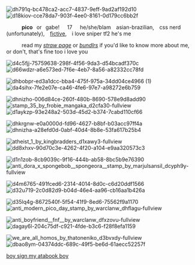 ![dh791q-bc478ca2-acc7-4837-9eff-9ad2af192d10](https://github.com/user-attachments/assets/d11fb751-2898-4750-9430-f154281f1c49)
![d18kiov-cce78da7-903f-4ee0-8161-0d179cc6bb2f](https://github.com/user-attachments/assets/bba3aeb0-630c-4db5-b8f5-df2214f9414a)

⠀⠀⠀⠀**pico**⠀or⠀gabe!⠀⠀17⠀⠀he/she/blam ⠀asian-brazilian,⠀ css nerd (unfortunately), ⠀[fictive](https://www.newgrounds.com/playlist/194743/pico-the-complete-collection), ⠀i love sniper tf2 he's me

⠀⠀⠀⠀read my [*straw page*](https://atliens.straw.page) or [*bundlrs*](https://bundlrs.cc/pennamite) if you'd like to know more about me, or don't, that's fine too i love you


![d4c5fjj-75759638-298f-4f56-9da3-d54bcadf370c](https://github.com/user-attachments/assets/44abb888-3bdc-4c75-bf13-4c16cb2574c4)
![d66wdzr-a6e573ed-7f6e-4eb7-8a56-a82332cc78fd](https://github.com/user-attachments/assets/d3bceb59-d44a-432d-907f-960e5ac0b32a) 

![dhbobpr-ed3a1dcc-bba4-475f-975a-34dd04ce4966 (1)](https://github.com/user-attachments/assets/166ad6e2-ec57-42c2-b7d0-a3dbd0195013) ![da4sihx-7fe2e07e-ca46-4fe6-97e7-a98272e6b759](https://github.com/user-attachments/assets/7a6c1ab0-09ca-4830-b3c3-6acb2bce853d)

 ![dhnizho-006d84ce-260f-480b-8690-578e9d8add90](https://github.com/user-attachments/assets/17ff9513-d992-42fe-a9a2-d46f212d8e0c)   ![stamp_35_by_frobie_mangaka_d2cfa30-fullview](https://github.com/user-attachments/assets/dca84ac2-0071-4524-a76e-f88efafe3779)   ![d1aykzp-93e248a2-503d-45d2-b374-7cabd110cf66](https://github.com/user-attachments/assets/be4e22f8-6f18-49fa-ae62-543b79837278) 
 
 ![dhkrgnw-e0a0000d-fd96-4627-b8bf-b03acc97ff4a](https://github.com/user-attachments/assets/7ed06e13-ca84-4660-99ca-57dc580ce123)  ![dhnizha-a28efd0d-0abf-40d4-8b8e-53fa617b25b4](https://github.com/user-attachments/assets/6f9e3308-b5a4-44b3-8b06-68e3f1ffd2b6)
 
 ![atheist_1_by_kingbradders_d1xawy3-fullview](https://github.com/user-attachments/assets/0cd7a2e6-aee8-4049-9785-ceacdb6cd3a9) ![dd8xhxv-90d70c3e-4262-4f20-a104-e9aa320573c3](https://github.com/user-attachments/assets/03b4a7f2-1da5-4fcc-b191-a205f0e95eb3) 
 
 ![d1n1zob-8cb9039c-9f16-444b-ab58-8bc5b9e76390](https://github.com/user-attachments/assets/8a88dda0-39bd-482e-b6be-b72a73e447ba) ![anti_dora_x_spongebob__spongeora__stamp_by_marjulsansil_dcyph9y-fullview](https://github.com/user-attachments/assets/d833eec9-6801-4195-9372-65273fb7a0d9)
 
![d4m6765-491fced6-2314-4014-8d0c-c6d20ddf1566](https://github.com/user-attachments/assets/18ca40da-3f10-4426-a5ab-b26ad3e0f736) ![d32u719-2c0d82d9-b04d-46e4-aa96-cb16aa1b426a](https://github.com/user-attachments/assets/b86a8ed7-0d42-43de-814a-1a6902fc4faf)

 ![d35lq4g-8672540f-5f54-41f9-8ed6-75562f9a1170](https://github.com/user-attachments/assets/d3e4df0e-55e6-4b83-aef9-15b01d546d1b) ![anti_modern_pico_day_stamp_by_warclanw_dhflagu-fullview](https://github.com/user-attachments/assets/6b766364-575e-4b68-b114-72ddfb54ef34) 
 
 ![anti_boyfriend__fnf__by_warclanw_dfxzovu-fullview](https://github.com/user-attachments/assets/129b2f17-150b-49ec-b010-15ffff716287)  ![dagay6l-204c75df-c921-4fde-b3c6-f28f8efa1159](https://github.com/user-attachments/assets/021542a7-2347-4e29-a71d-0fe0536ffd98)

 ![we_are_all_homos_by_thatoneniko_d3bvxdy-fullview](https://github.com/user-attachments/assets/718e2572-30c4-4592-8cc2-86807a64db3f)   ![dbao8ym-04374ddc-689c-49f5-be6d-61aecc52257f](https://github.com/user-attachments/assets/63b0e9d1-b922-439f-aa18-0306d36a85ce)


[boy sign my atabook boy](https://blammed.guestbook.org)








